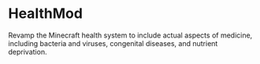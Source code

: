 # HealthMod
Revamp the Minecraft health system to include actual aspects of medicine, including bacteria and viruses, congenital diseases, and nutrient deprivation.
